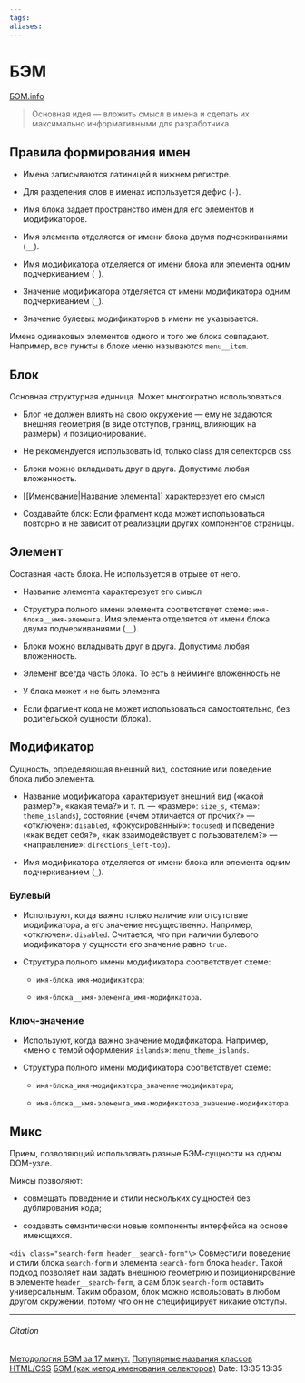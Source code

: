 ```yaml
---
tags: 
aliases: 
---
```

# БЭМ
[БЭМ.info](https://ru.bem.info/methodology/quick-start/)

 >Основная идея — вложить смысл в имена и сделать их максимально информативными для разработчика.

## Правила формирования имен
-   Имена записываются латиницей в нижнем регистре.
    
-   Для разделения слов в именах используется дефис (`-`).
    
-   Имя блока задает пространство имен для его элементов и модификаторов.
    
-   Имя элемента отделяется от имени блока двумя подчеркиваниями (`__`).
    
-   Имя модификатора отделяется от имени блока или элемента одним подчеркиванием (`_`).
    
-   Значение модификатора отделяется от имени модификатора одним подчеркиванием (`_`).
    
-   Значение булевых модификаторов в имени не указывается.

Имена одинаковых элементов одного и того же блока совпадают. Например, все пункты в блоке меню называются `menu__item`.
## Блок
Основная структурная единица. Может многократно использоваться.

- Блог не должен влиять на свою окружение — ему не задаются: внешняя геометрия (в виде отступов, границ, влияющих на размеры) и позиционирование.

- Не рекомендуется использовать id, только class для селекторов css

- Блоки можно вкладывать друг в друга. Допустима любая вложенность.

- [[Именование|Название элемента]] характерезует его смысл

- Создавайте блок: Если фрагмент кода может использоваться повторно и не зависит от реализации других компонентов страницы.


## Элемент
Составная часть блока. Не используется в отрыве от него.

- Название элемента характерезует его смысл

- Структура полного имени элемента соответствует схеме: `имя-блока__имя-элемента`. Имя элемента отделяется от имени блока двумя подчеркиваниями (`__`).
- Блоки можно вкладывать друг в друга. Допустима любая вложенность.

- Элемент всегда часть блока. То есть в нейминге вложенность не 

- У блока может и не быть элемента

- Если фрагмент кода не может использоваться самостоятельно, без родительской сущности (блока).


## Модификатор
Cущность, определяющая внешний вид, состояние или поведение блока либо элемента.

- Название модификатора характеризует внешний вид («какой размер?», «какая тема?» и т. п. — «размер»: `size_s`, «тема»: `theme_islands`), состояние («чем отличается от прочих?» — «отключен»: `disabled`, «фокусированный»: `focused`) и поведение («как ведет себя?», «как взаимодействует с пользователем?» — «направление»: `directions_left-top`).

- Имя модификатора отделяется от имени блока или элемента одним подчеркиванием (`_`).

### Булевый

-   Используют, когда важно только наличие или отсутствие модификатора, а его значение несущественно. Например, «отключен»: `disabled`. Считается, что при наличии булевого модификатора у сущности его значение равно `true`.
    
-   Структура полного имени модификатора соответствует схеме:
    
    -   `имя-блока_имя-модификатора`;
        
    -   `имя-блока__имя-элемента_имя-модификатора`.

### Ключ-значение

-   Используют, когда важно значение модификатора. Например, «меню с темой оформления `islands`»: `menu_theme_islands`.
    
-   Структура полного имени модификатора соответствует схеме:
    
    -   `имя-блока_имя-модификатора_значение-модификатора`;
        
    -   `имя-блока__имя-элемента_имя-модификатора_значение-модификатора`.

## Микс

Прием, позволяющий использовать разные БЭМ-сущности на одном DOM-узле.

Миксы позволяют:

-   совмещать поведение и стили нескольких сущностей без дублирования кода;
    
-   создавать семантически новые компоненты интерфейса на основе имеющихся.


`<div class="search-form header__search-form"\>`
Совместили поведение и стили блока `search-form` и элемента `search-form` блока `header`. Такой подход позволяет нам задать внешнюю геометрию и позиционирование в элементе `header__search-form`, а сам блок `search-form` оставить универсальным. Таким образом, блок можно использовать в любом другом окружении, потому что он не специфицирует никакие отступы.


---
###### Citation
[Методология БЭМ за 17 минут.](https://www.youtube.com/watch?v=HihYQVuH64U&t=10s)
[Популярные названия классов HTML/CSS](https://tpverstak.ru/common-css-class-names/)
[БЭМ (как метод именования селекторов)](https://nicothin.pro/idiomatic-pre-CSS/#bem)
Date: 13:35 13:35
